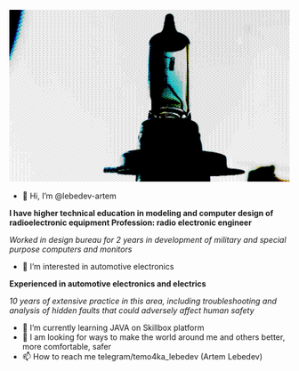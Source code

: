 ![Broken light](/bann.jpg)

- 👋 Hi, I’m @lebedev-artem

__I have higher technical education in modeling and computer design of radioelectronic equipment
Profession: radio electronic engineer__

*Worked in design bureau for 2 years in development of military and special purpose computers and monitors*

- 👀 I’m interested in automotive electronics

__Experienced in automotive electronics and electrics__

*10 years of extensive practice in this area, including troubleshooting and analysis of hidden faults that could adversely affect human safety*

- 🌱 I’m currently learning JAVA on Skillbox platform
- 💞️ I am looking for ways to make the world around me and others better, more comfortable, safer
- 📫 How to reach me telegram/temo4ka_lebedev (Artem Lebedev)


<!---
lebedev-artem/lebedev-artem is a ✨ special ✨ repository because its `README.md` (this file) appears on your GitHub profile.
You can click the Preview link to take a look at your changes.
--->
